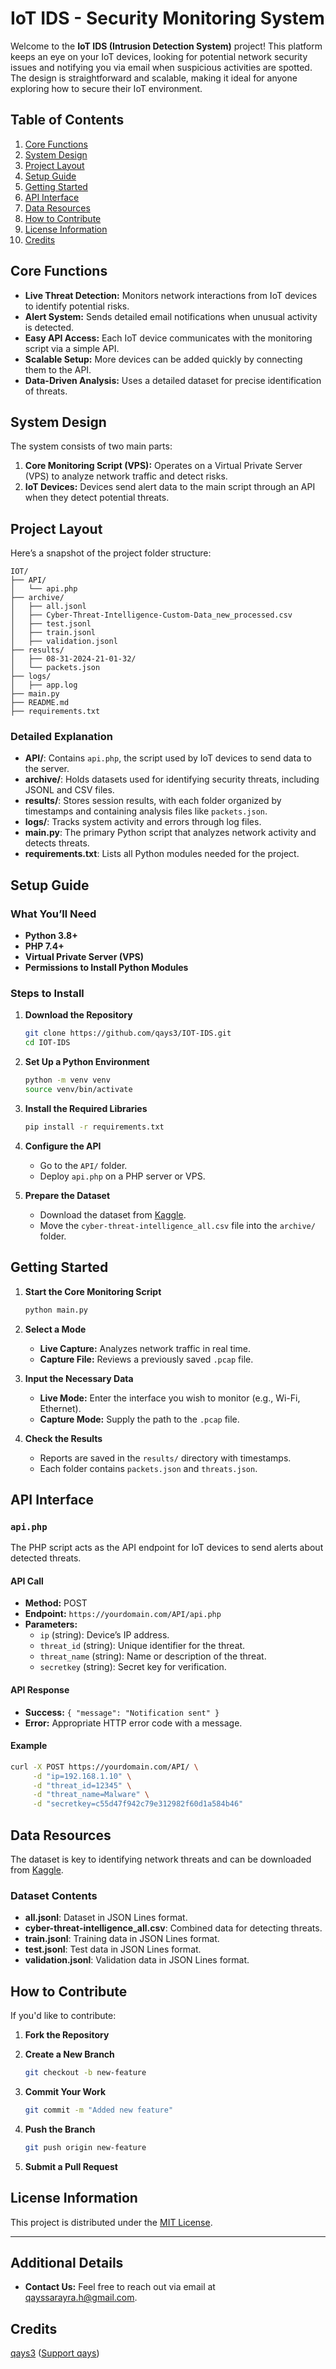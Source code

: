 

# IoT IDS - Security Monitoring System

Welcome to the **IoT IDS (Intrusion Detection System)** project! This platform keeps an eye on your IoT devices, looking for potential network security issues and notifying you via email when suspicious activities are spotted. The design is straightforward and scalable, making it ideal for anyone exploring how to secure their IoT environment.

## Table of Contents

1. [Core Functions](#core-functions)
2. [System Design](#system-design)
3. [Project Layout](#project-layout)
4. [Setup Guide](#setup-guide)
5. [Getting Started](#getting-started)
6. [API Interface](#api-interface)
7. [Data Resources](#data-resources)
8. [How to Contribute](#how-to-contribute)
9. [License Information](#license-information)
10. [Credits](#Credits)

## Core Functions

- **Live Threat Detection:** Monitors network interactions from IoT devices to identify potential risks.
- **Alert System:** Sends detailed email notifications when unusual activity is detected.
- **Easy API Access:** Each IoT device communicates with the monitoring script via a simple API.
- **Scalable Setup:** More devices can be added quickly by connecting them to the API.
- **Data-Driven Analysis:** Uses a detailed dataset for precise identification of threats.

## System Design

The system consists of two main parts:

1. **Core Monitoring Script (VPS):** Operates on a Virtual Private Server (VPS) to analyze network traffic and detect risks.
2. **IoT Devices:** Devices send alert data to the main script through an API when they detect potential threats.



## Project Layout

Here’s a snapshot of the project folder structure:

```
IOT/
├── API/
│   └── api.php
├── archive/
│   ├── all.jsonl
│   ├── Cyber-Threat-Intelligence-Custom-Data_new_processed.csv
│   ├── test.jsonl
│   ├── train.jsonl
│   ├── validation.jsonl
├── results/
│   ├── 08-31-2024-21-01-32/
│   └── packets.json
├── logs/
│   ├── app.log
├── main.py
├── README.md
├── requirements.txt
```

### Detailed Explanation

- **API/**: Contains `api.php`, the script used by IoT devices to send data to the server.
- **archive/**: Holds datasets used for identifying security threats, including JSONL and CSV files.
- **results/**: Stores session results, with each folder organized by timestamps and containing analysis files like `packets.json`.
- **logs/**: Tracks system activity and errors through log files.
- **main.py**: The primary Python script that analyzes network activity and detects threats.
- **requirements.txt**: Lists all Python modules needed for the project.

## Setup Guide

### What You’ll Need

- **Python 3.8+**
- **PHP 7.4+**
- **Virtual Private Server (VPS)**
- **Permissions to Install Python Modules**

### Steps to Install

1. **Download the Repository**

   ```bash
   git clone https://github.com/qays3/IOT-IDS.git
   cd IOT-IDS
   ```

2. **Set Up a Python Environment**

   ```bash
   python -m venv venv
   source venv/bin/activate
   ```

3. **Install the Required Libraries**

   ```bash
   pip install -r requirements.txt
   ```

4. **Configure the API**

   - Go to the `API/` folder.
   - Deploy `api.php` on a PHP server or VPS.

5. **Prepare the Dataset**

   - Download the dataset from [Kaggle](https://www.kaggle.com/datasets/ramoliyafenil/text-based-cyber-threat-detection?resource=download).
   - Move the `cyber-threat-intelligence_all.csv` file into the `archive/` folder.

## Getting Started

1. **Start the Core Monitoring Script**

   ```bash
   python main.py
   ```

2. **Select a Mode**

   - **Live Capture:** Analyzes network traffic in real time.
   - **Capture File:** Reviews a previously saved `.pcap` file.

3. **Input the Necessary Data**

   - **Live Mode:** Enter the interface you wish to monitor (e.g., Wi-Fi, Ethernet).
   - **Capture Mode:** Supply the path to the `.pcap` file.

4. **Check the Results**

   - Reports are saved in the `results/` directory with timestamps.
   - Each folder contains `packets.json` and `threats.json`.

## API Interface

### `api.php`

The PHP script acts as the API endpoint for IoT devices to send alerts about detected threats.

#### API Call

- **Method:** POST
- **Endpoint:** `https://yourdomain.com/API/api.php`
- **Parameters:**
  - `ip` (string): Device’s IP address.
  - `threat_id` (string): Unique identifier for the threat.
  - `threat_name` (string): Name or description of the threat.
  - `secretkey` (string): Secret key for verification.

#### API Response

- **Success:** `{ "message": "Notification sent" }`
- **Error:** Appropriate HTTP error code with a message.

#### Example

```bash
curl -X POST https://yourdomain.com/API/ \
     -d "ip=192.168.1.10" \
     -d "threat_id=12345" \
     -d "threat_name=Malware" \
     -d "secretkey=c55d47f942c79e312982f60d1a584b46"
```

## Data Resources

The dataset is key to identifying network threats and can be downloaded from [Kaggle](https://www.kaggle.com/datasets/ramoliyafenil/text-based-cyber-threat-detection?resource=download).

### Dataset Contents

- **all.jsonl**: Dataset in JSON Lines format.
- **cyber-threat-intelligence_all.csv**: Combined data for detecting threats.
- **train.jsonl**: Training data in JSON Lines format.
- **test.jsonl**: Test data in JSON Lines format.
- **validation.jsonl**: Validation data in JSON Lines format.

## How to Contribute

If you'd like to contribute:

1. **Fork the Repository**

2. **Create a New Branch**

   ```bash
   git checkout -b new-feature
   ```

3. **Commit Your Work**

   ```bash
   git commit -m "Added new feature"
   ```

4. **Push the Branch**

   ```bash
   git push origin new-feature
   ```

5. **Submit a Pull Request**

## License Information

This project is distributed under the [MIT License](LICENSE).

---

## Additional Details

- **Contact Us:** Feel free to reach out via email at [qayssarayra.h@gmail.com](mailto:qayssarayra.h@gmail.com).

## Credits
[qays3](https://github.com/qays3) ([Support qays](https://buymeacoffee.com/hidden))
